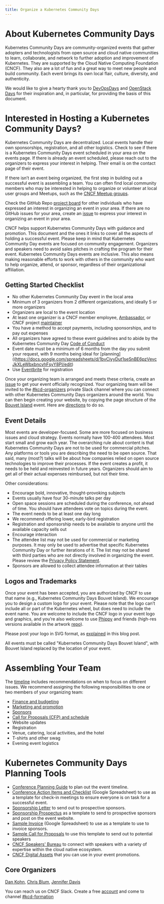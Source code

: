 ```yaml
---
title: Organize a Kubernetes Community Days
---
```

# About Kubernetes Community Days 
Kubernetes Community Days are community-organized events that gather adopters and technologists from open source and cloud native communities to learn, collaborate, and network to further adoption and improvement of Kubernetes. They are supported by the Cloud Native Computing Foundation (CNCF). They also are a lot of fun and a great way to meet new people and build community. Each event brings its own local flair, culture, diversity, and authenticity.  

We would like to give a hearty thank you to [DevOpsDays](https://devopsdays.org) and [OpenStack Days](https://www.openstack.org/community/events/openstackdays) for their inspiration and, in particular, for providing the basis of this document.
                      
# Interested in Hosting a Kubernetes Community Days?

Kubernetes Community Days are decentralized. Local events handle their own sponsorships, registration, and all other logistics. Check to see if there is a Kubernetes Community Days event scheduled in your area on the events page. If there is already an event scheduled, please reach out to the organizers to express your interest in helping. Their email is on the contact page of their event.

If there isn’t an event being organized, the first step in building out a successful event is assembling a team. You can often find local community members who may be interested in helping to organize or volunteer at local user groups and Meetups, such as the [CNCF Meetup groups](https://www.meetup.com/pro/cncf/).

Check the GitHub Repo [project board](https://github.com/cncf/kubernetes-community-days/projects/2) for other individuals who have expressed an interest in organizing an event in your area. If there are no GitHub issues for your area, create an [issue](https://github.com/cncf/kubernetes-community-days/issues/new?assignees=christinevblum%2C+iennae&labels=planningevent&template=interest.md) to express your interest in organizing an event in your area. 

CNCF helps support Kubernetes Community Days with guidance and promotion. This document and the ones it links to cover all the aspects of holding a successful event. Please keep in mind that Kubernetes Community Day events are focused on community engagement. Organizers and speakers need to avoid sales pitches in crafting the program for their event. Kubernetes Community Days events are inclusive. This also means making reasonable efforts to work with others in the community who want to help organize, attend, or sponsor, regardless of their organizational affiliation.

## Getting Started Checklist

* No other Kubernetes Community Day event in the local area
* Minimum of 3 organizers from 2 different organizations, and ideally 5 or more organizers
* Organizers are local to the event location
* At least one organizer is a CNCF member employee, [Ambassador](https://www.cncf.io/people/ambassadors/), or CNCF project [maintainer](https://docs.google.com/spreadsheets/u/1/d/1Pr8cyp8RLrNGx9WBAgQvBzUUmqyOv69R7QAFKhacJEM/)
* You have a method to accept payments, including sponsorships, and to pay out expenses
* All organizers have agreed to these event guidelines and to abide by the Kubernetes Community Day [Code of Conduct](code-of-conduct/)
* Event date must be a minimum of 6 months from the day you submit your request, with 9 months being ideal for [planning]((https://docs.google.com/spreadsheets/d/1bvCiyyDut1seSnBE6pzVevcJkXLeWbxbncvhFsyY8PI/edit) 
* Use [Eventbrite](https://www.eventbrite.com/) for registration

Once your organizing team is arranged and meets these criteria, create an [issue](https://github.com/cncf/kubernetes-community-days/issues/new?assignees=christinevblum%2C+iennae&labels=newevent&template=host.md) to get your event officially recognized. Your organizing team will be invited to the [#kcd-organizers](https://cloud-native.slack.com/messages/GN6R2PV1A) private Slack channel where you can connect with other Kubernetes Community Days organizers around the world. You can then begin creating your website, by copying the page structure of the [Bouvet Island](https://kubernetescommunitydays.org/events/2020-bouvet-island/) event. Here are [directions](/organizing-creating-website) to do so.

## Event Details 

Most events are developer-focused. Some are more focused on business issues and cloud strategy. Events normally have 100-400 attendees. Most start small and grow each year. The overarching rule about content is that Kubernetes Community Days are not to be used for commercial pitches. Any platforms or tools you are describing the need to be open source. That said, many (most?) talks will be about how companies relied on open source technologies to improve their processes. If the event creates a profit, it needs to be held and reinvested in future years. Organizers should aim to get all of their actual expenses reimbursed, but not their time.

Other considerations:

* Encourage bold, innovative, thought-provoking subjects
* Events usually have four 30-minute talks per day
* Open space sessions are scheduled during the conference, not ahead of time. You should have attendees vote on topics during the event.
* The event needs to be at least one day long
* We recommend offering lower, early-bird registration
* Registration and sponsorship needs to be available to anyone until the available capacity sells out 
* Encourage interaction
* The attendee list may not be used for commercial or marketing purposes. It may only be used to advertise that specific Kubernetes Community Day or further iterations of it. The list may not be shared with third parties who are not directly involved in organizing the event. Please review the [Privacy Policy Statement](https://www.linuxfoundation.org/privacy/).
* Sponsors are allowed to collect attendee information at their tables

## Logos and Trademarks
Once your event has been accepted, you are authorized by CNCF to use that name (e.g., Kubernetes Community Days Bouvet Island). We encourage you to design a custom logo for your event. Please note that the logo can’t include all or part of the Kubernetes wheel, but does need to include the event name. You are welcome to include the CNCF logo in your event logo and graphics, and you’re also welcome to use [Phippy](https://phippy.io/) and friends (high-res versions available in the artwork [repo](https://github.com/cncf/artwork/blob/master/examples/other.md#phippy--friends-group-logos)).

Please post your logo in SVG format, as [explained](https://www.cncf.io/blog/2019/07/17/what-image-formats-should-you-be-using-in-2019/) in this blog post.
 
All events must be called "Kubernetes Community Days Bouvet Island", with Bouvet Island replaced by the location of your event.

# Assembling Your Team
The [timeline](/organizing-timeline) includes recommendations on when to focus on different issues. We recommend assigning the following responsibilities to one or two members of your organizing team:

* [Finance and budgeting](/organizing-budget-finances) 
* [Marketing and promotion](/organizing-marketing-promotion) 
* [Sponsors](/organizing-finding-sponsors)
* [Call for Proposals (CFP) and schedule](/organizing-manage-speakers)
* Website updates
* Registration
* Venue, catering, local activities, and the hotel
* T-shirts and other swag
* Evening event logistics

# Kubernetes Community Days Planning Tools

* [Conference Planning Guide](/organizing-timeline) to plan out the event timeline. 
* [Conference Action Items and Checklist](https://docs.google.com/spreadsheets/d/1bvCiyyDut1seSnBE6pzVevcJkXLeWbxbncvhFsyY8PI/edit) (Google Spreadsheet) to use as a template for check-in meetings to ensure everyone is on task for a successful event.
* [Sponsorship Letter](/organizing-sponsorletter) to send out to prospective sponsors.
* [Sponsorship Prospectus](/organizing-sponsor-contract) as a template to send to prospective sponsors and post on the event website. 
* [Sample Invoice](https://docs.google.com/document/d/1Rbc8hvBgbO55asEQzzAHkpvSU2ogl52NmWq1-NhBYdY/edit) (Google Spreadsheet) to use as a template to use to invoice sponsors. 
* [Sample Call for Proposals](/organizing-cfp) to use this template to send out to potential speakers
* [CNCF Speakers' Bureau](https://www.cncf.io/speakers/) to connect with speakers with a variety of expertise within the cloud native ecosystem. 
* [CNCF Digital Assets](https://github.com/cncf/artwork) that you can use in your event promotions. 

## Core Organizers
[Dan Kohn](https://www.dankohn.com), [Chris Blum](https://twitter.com/chrisvblum), [Jennifer Davis](https://twitter.com/sigje)

You can reach us on CNCF Slack. Create a free [account](https://slack.cncf.io) and come to channel [#kcd-formation](https://cloud-native.slack.com/messages/CN6LBV16G)
